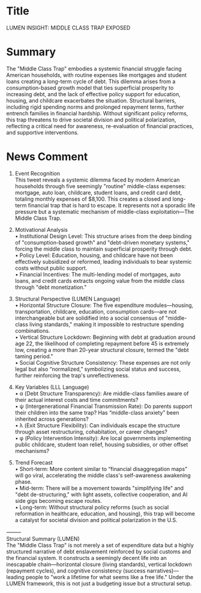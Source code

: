 # Title
LUMEN INSIGHT: MIDDLE CLASS TRAP EXPOSED

# Summary
The "Middle Class Trap" embodies a systemic financial struggle facing American households, with routine expenses like mortgages and student loans creating a long-term cycle of debt. This dilemma arises from a consumption-based growth model that ties superficial prosperity to increasing debt, and the lack of effective policy support for education, housing, and childcare exacerbates the situation. Structural barriers, including rigid spending norms and prolonged repayment terms, further entrench families in financial hardship. Without significant policy reforms, this trap threatens to drive societal division and political polarization, reflecting a critical need for awareness, re-evaluation of financial practices, and supportive interventions.

# News Comment
1. Event Recognition  
This tweet reveals a systemic dilemma faced by modern American households through five seemingly "routine" middle-class expenses: mortgage, auto loan, childcare, student loans, and credit card debt, totaling monthly expenses of $8,100. This creates a closed and long-term financial trap that is hard to escape. It represents not a sporadic life pressure but a systematic mechanism of middle-class exploitation—The Middle Class Trap.

2. Motivational Analysis  
• Institutional Design Level: This structure arises from the deep binding of "consumption-based growth" and "debt-driven monetary systems," forcing the middle class to maintain superficial prosperity through debt.  
• Policy Level: Education, housing, and childcare have not been effectively subsidized or reformed, leading individuals to bear systemic costs without public support.  
• Financial Incentives: The multi-lending model of mortgages, auto loans, and credit cards extracts ongoing value from the middle class through "debt monetization."

3. Structural Perspective (LUMEN Language)  
• Horizontal Structure Closure: The five expenditure modules—housing, transportation, childcare, education, consumption cards—are not interchangeable but are solidified into a social consensus of "middle-class living standards," making it impossible to restructure spending combinations.  
• Vertical Structure Lockdown: Beginning with debt at graduation around age 22, the likelihood of completing repayment before 45 is extremely low, creating a more than 20-year structural closure, termed the "debt taming period."  
• Social Cognitive Structure Consistency: These expenses are not only legal but also “normalized,” symbolizing social status and success, further reinforcing the trap's unreflectiveness.

4. Key Variables (LLL Language)  
• α (Debt Structure Transparency): Are middle-class families aware of their actual interest costs and time commitments?  
• ψ (Intergenerational Financial Transmission Rate): Do parents support their children into the same trap? Has “middle-class anxiety” been inherited across generations?  
• λ (Exit Structure Flexibility): Can individuals escape the structure through asset restructuring, cohabitation, or career changes?  
• φ (Policy Intervention Intensity): Are local governments implementing public childcare, student loan relief, housing subsidies, or other offset mechanisms?

5. Trend Forecast  
• Short-term: More content similar to “financial disaggregation maps” will go viral, accelerating the middle class's self-awareness awakening phase.  
• Mid-term: There will be a movement towards "simplifying life" and "debt de-structuring," with light assets, collective cooperation, and AI side gigs becoming escape routes.  
• Long-term: Without structural policy reforms (such as social reformation in healthcare, education, and housing), this trap will become a catalyst for societal division and political polarization in the U.S.

⸻  
Structural Summary (LUMEN)  
The "Middle Class Trap" is not merely a set of expenditure data but a highly structured narrative of debt enslavement reinforced by social customs and the financial system. It constructs a seemingly decent life into an inescapable chain—horizontal closure (living standards), vertical lockdown (repayment cycles), and cognitive consistency (success narratives)—leading people to "work a lifetime for what seems like a free life." Under the LUMEN framework, this is not just a budgeting issue but a structural setup.
